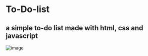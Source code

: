 # To-Do-list
## a simple to-do list made with html, css and javascript
![image](https://user-images.githubusercontent.com/82283347/114296415-ee795d80-9ac8-11eb-85eb-0cc4caf98592.png)

